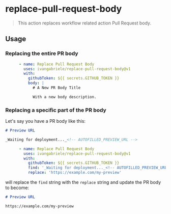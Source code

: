# replace-pull-request-body

> This action replaces workflow related action Pull Request body.

## Usage

### Replacing the entire PR body

```yml
      - name: Replace Pull Request Body
        uses: ivangabriele/replace-pull-request-body@v1
        with:
          githubToken: ${{ secrets.GITHUB_TOKEN }}
          body: |
            # A New PR Body Title

            With a new body description.
```

### Replacing a specific part of the PR body

Let's say you have a PR body like this:

```md
# Preview URL

_Waiting for deployment..._<!-- AUTOFILLED_PREVIEW_URL -->
```

```yml
      - name: Replace Pull Request Body
        uses: ivangabriele/replace-pull-request-body@v1
        with:
          githubToken: ${{ secrets.GITHUB_TOKEN }}
          find: '_Waiting for deployment..._<!-- AUTOFILLED_PREVIEW_URL -->'
          replace: 'https://example.com/my-preview'
```

will replace the `find` string with the `replace` string and update the PR body to become:

```md
# Preview URL

https://example.com/my-preview
```
